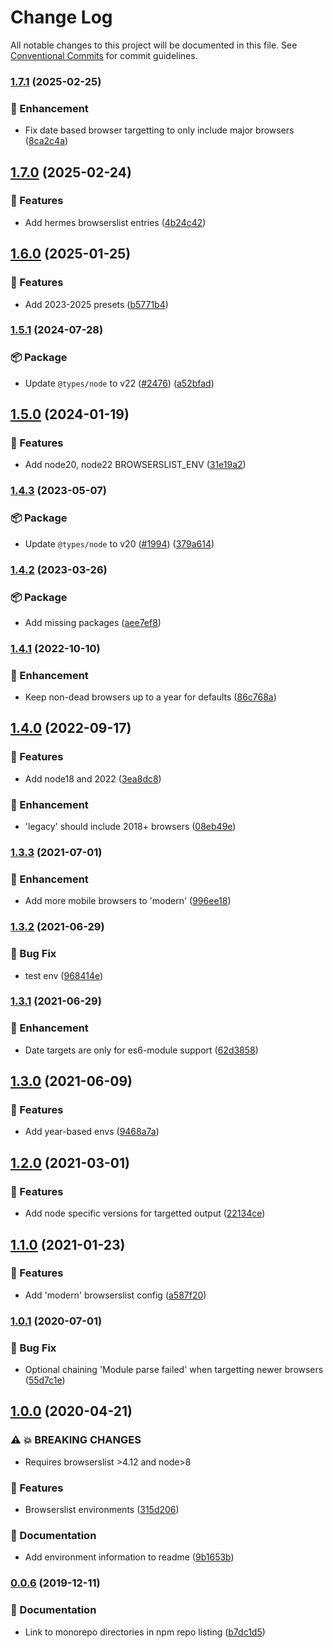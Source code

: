 # Change Log

All notable changes to this project will be documented in this file.
See [Conventional Commits](https://conventionalcommits.org) for commit guidelines.

### [1.7.1](https://github.com/ntucker/anansi/compare/@anansi/browserslist-config@1.7.0...@anansi/browserslist-config@1.7.1) (2025-02-25)

### 💅 Enhancement

* Fix date based browser targetting to only include major browsers ([8ca2c4a](https://github.com/ntucker/anansi/commit/8ca2c4a4c424b7e159ed93af0fa0fd5f2f31647a))

## [1.7.0](https://github.com/ntucker/anansi/compare/@anansi/browserslist-config@1.6.0...@anansi/browserslist-config@1.7.0) (2025-02-24)

### 🚀 Features

* Add hermes browserslist entries ([4b24c42](https://github.com/ntucker/anansi/commit/4b24c4236e75b77ba37509af1ec580418b6ebbec))

## [1.6.0](https://github.com/ntucker/anansi/compare/@anansi/browserslist-config@1.5.1...@anansi/browserslist-config@1.6.0) (2025-01-25)

### 🚀 Features

* Add 2023-2025 presets ([b5771b4](https://github.com/ntucker/anansi/commit/b5771b4d91db5a3c32238ee6c8192a2d197b611b))

### [1.5.1](https://github.com/ntucker/anansi/compare/@anansi/browserslist-config@1.5.0...@anansi/browserslist-config@1.5.1) (2024-07-28)

### 📦 Package

* Update `@types/node` to v22 ([#2476](https://github.com/ntucker/anansi/issues/2476)) ([a52bfad](https://github.com/ntucker/anansi/commit/a52bfad6714d94e3b4ef327ac072fbcb386ee63a))

## [1.5.0](https://github.com/ntucker/anansi/compare/@anansi/browserslist-config@1.4.3...@anansi/browserslist-config@1.5.0) (2024-01-19)

### 🚀 Features

* Add node20, node22 BROWSERSLIST_ENV ([31e19a2](https://github.com/ntucker/anansi/commit/31e19a294023673f88ce88ec4435aaceb9fca95b))

### [1.4.3](https://github.com/ntucker/anansi/compare/@anansi/browserslist-config@1.4.2...@anansi/browserslist-config@1.4.3) (2023-05-07)

### 📦 Package

* Update `@types/node` to v20 ([#1994](https://github.com/ntucker/anansi/issues/1994)) ([379a614](https://github.com/ntucker/anansi/commit/379a61487a585c9618c80a6d436e581931040c7f))

### [1.4.2](https://github.com/ntucker/anansi/compare/@anansi/browserslist-config@1.4.1...@anansi/browserslist-config@1.4.2) (2023-03-26)

### 📦 Package

* Add missing packages ([aee7ef8](https://github.com/ntucker/anansi/commit/aee7ef83a19e352ff7ee03cd89914810ebf1ed6f))

### [1.4.1](https://github.com/ntucker/anansi/compare/@anansi/browserslist-config@1.4.0...@anansi/browserslist-config@1.4.1) (2022-10-10)

### 💅 Enhancement

* Keep non-dead browsers up to a year for defaults ([86c768a](https://github.com/ntucker/anansi/commit/86c768a18cdcc05c56f9608045966cf69e305384))

## [1.4.0](https://github.com/ntucker/anansi/compare/@anansi/browserslist-config@1.3.3...@anansi/browserslist-config@1.4.0) (2022-09-17)

### 🚀 Features

* Add node18 and 2022 ([3ea8dc8](https://github.com/ntucker/anansi/commit/3ea8dc8ab4c5317b66118defd5615d14e0209e6c))

### 💅 Enhancement

* 'legacy' should include 2018+ browsers ([08eb49e](https://github.com/ntucker/anansi/commit/08eb49ee6eb9dad074cb327936517031747b85cd))

### [1.3.3](https://github.com/ntucker/anansi/compare/@anansi/browserslist-config@1.3.2...@anansi/browserslist-config@1.3.3) (2021-07-01)

### 💅 Enhancement

* Add more mobile browsers to 'modern' ([996ee18](https://github.com/ntucker/anansi/commit/996ee1827405779cc7a58b7cd99da621731fe589))

### [1.3.2](https://github.com/ntucker/anansi/compare/@anansi/browserslist-config@1.3.1...@anansi/browserslist-config@1.3.2) (2021-06-29)

### 🐛 Bug Fix

* test env ([968414e](https://github.com/ntucker/anansi/commit/968414e907b01af13437196de60388b94ba373a6))

### [1.3.1](https://github.com/ntucker/anansi/compare/@anansi/browserslist-config@1.3.0...@anansi/browserslist-config@1.3.1) (2021-06-29)

### 💅 Enhancement

* Date targets are only for es6-module support ([62d3858](https://github.com/ntucker/anansi/commit/62d385857c513b82d4024de7518a322c1ec95ddd))

## [1.3.0](https://github.com/ntucker/anansi/compare/@anansi/browserslist-config@1.2.0...@anansi/browserslist-config@1.3.0) (2021-06-09)

### 🚀 Features

* Add year-based envs ([9468a7a](https://github.com/ntucker/anansi/commit/9468a7a9ab93e47794c8abdf14c42bdde9cf8d78))

## [1.2.0](https://github.com/ntucker/anansi/compare/@anansi/browserslist-config@1.1.0...@anansi/browserslist-config@1.2.0) (2021-03-01)

### 🚀 Features

* Add node specific versions for targetted output ([22134ce](https://github.com/ntucker/anansi/commit/22134ce38c80fcbb6b4009fe0dff0b0e90ecc275))

## [1.1.0](https://github.com/ntucker/anansi/compare/@anansi/browserslist-config@1.0.1...@anansi/browserslist-config@1.1.0) (2021-01-23)

### 🚀 Features

* Add 'modern' browserslist config ([a587f20](https://github.com/ntucker/anansi/commit/a587f207286d4d90a6abf630f62e2c1337f391c6))

### [1.0.1](https://github.com/ntucker/anansi/compare/@anansi/browserslist-config@1.0.0...@anansi/browserslist-config@1.0.1) (2020-07-01)

### 🐛 Bug Fix

* Optional chaining 'Module parse failed' when targetting newer browsers ([55d7c1e](https://github.com/ntucker/anansi/commit/55d7c1e5ba3ab9d8e22567790173ca868b9536ef))

## [1.0.0](https://github.com/ntucker/anansi/compare/@anansi/browserslist-config@0.0.6...@anansi/browserslist-config@1.0.0) (2020-04-21)

### ⚠ 💥 BREAKING CHANGES

* Requires browserslist >4.12 and node>8

### 🚀 Features

* Browserslist environments ([315d206](https://github.com/ntucker/anansi/commit/315d206ace5ae316129d687a4868c096fa41be0f))

### 📝 Documentation

* Add environment information to readme ([9b1653b](https://github.com/ntucker/anansi/commit/9b1653b03e10b12b4c87475d341a60b86ae1a9a4))

### [0.0.6](https://github.com/ntucker/anansi/compare/@anansi/browserslist-config@0.0.5...@anansi/browserslist-config@0.0.6) (2019-12-11)

### 📝 Documentation

* Link to monorepo directories in npm repo listing ([b7dc1d5](https://github.com/ntucker/anansi/commit/b7dc1d5b1a6f3b163c9d155e3847c8d079f6b4cf))
